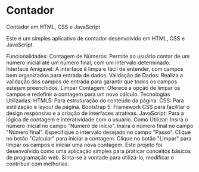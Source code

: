 # Contador
Contador em HTML, CSS e JavaScript

Este é um simples aplicativo de contador desenvolvido em HTML, CSS e JavaScript.

Funcionalidades:
Contagem de Números: Permite ao usuário contar de um número inicial até um número final, com um intervalo determinado.
Interface Amigável: A interface é limpa e fácil de entender, com campos bem organizados para entrada de dados.
Validação de Dados: Realiza a validação dos campos de entrada para garantir que todos os campos estejam preenchidos.
Limpar Contagem: Oferece a opção de limpar os campos e redefinir a contagem para um novo cálculo.
Tecnologias Utilizadas:
HTML5: Para estruturação do conteúdo da página.
CSS: Para estilização e layout da página.
Bootstrap 5: Framework CSS para facilitar o design responsivo e a criação de interfaces atrativas.
JavaScript: Para a lógica de contagem e interatividade com o usuário.
Como Utilizar:
Insira o número inicial no campo "Número de início".
Insira o número final no campo "Número final".
Especifique o intervalo desejado no campo "Passo".
Clique no botão "Calcular" para iniciar a contagem.
Clique no botão "Limpar" para limpar os campos e iniciar uma nova contagem.
Este projeto foi desenvolvido como uma aplicação simples para praticar conceitos básicos de programação web. Sinta-se à vontade para utilizá-lo, modificar e contribuir com melhorias.
